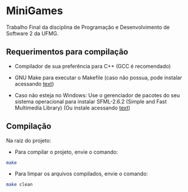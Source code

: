 # MiniGames
 Trabalho Final da disciplina de Programação e Desenvolvimento de Software 2 da UFMG.

 ## Requerimentos para compilação
* Compilador de sua preferência para C++ (GCC é recomendado)

* GNU Make para executar o Makefile
(caso não possua, pode instalar acessando [text](https://www.gnu.org/software/make/#download))

* Caso não esteja no Windows: 
Use o gerenciador de pacotes do seu sistema operacional para instalar
SFML-2.6.2 (Simple and Fast Multimedia Library)
(Ou instale acessando [text](https://www.sfml-dev.org/download/sfml/2.6.2))

## Compilação
Na raiz do projeto:
* Para compilar o projeto, envie o comando:
```bash
make
```
* Para limpar os arquivos compilados, envie o comando:
```bash
make clean
```